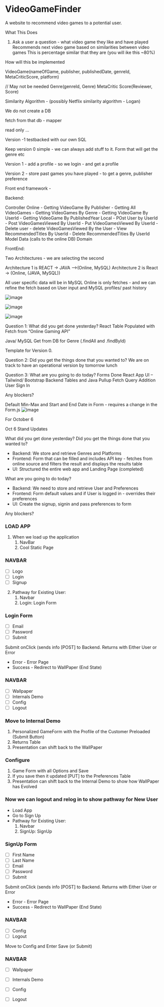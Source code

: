 # VideoGameFinder
A website to recommend video games to a potential user. 

What This Does

1. Ask a user a question - what video game they like and have played
     Recommends next video game based on similarities between video games
     This is percentage similar that they are (you will ike this ~80%)


How will this be implemented

VideoGame(nameOfGame, publisher, publishedDate, genreId, MetaCriticScore, platform)

// May not be needed
Genre(genreId, Genre)
MetaCritic Score(Reviewer, Score)

Similarity Algorithm - (possibly Netflix similarity algorithm - Logan)

We do not create a DB 

fetch from that db - 
mapper 


read only ... 

Version -1 testbacked with our own SQL

Keep version 0 simple - we can always add stuff to it.
Form that will get the genre etc

Version 1 - add a profile - so we login - and get a profile

Version 2 - store past games you have played - to get a genre, publisher preference

Front end framework - 

Backend:

Controller 
Online
     - Getting VideoGame By Publisher
     - Getting All VideoGames
     - Getting VideoGames By Genre
     - Getting VideoGame By UserId
     - Getting VideoGame By PublishedYear
Local
     - POst User by UserId
     - Post VideoGamesViewed By UserId
     - Put VideoGamesViewed By UserId
     - Delete user
     - delete VideoGamesViewed By the User
     - View RecommendedTitles By UserId
     - Delete RecommendedTities By UserId
Model
Data (calls to the online DB)
Domain

FrontEnd:


Two Architectures - we are selecting the second

Architecture 1 is REACT -> JAVA -->(Online, MySQL)
Architecture 2 is React -> (Online, (JAVA, MySQL))

All user specific data will be in MySQL
Online is only fetches - and we can refine the fetch based on User input and MySQL profiles/ past history



![image](https://github.com/LoganHajdukiewicz/VideoGameFinder/assets/33878973/20415de0-a8f7-4e8d-b7a8-bc8c4a8814be)

![image](https://github.com/LoganHajdukiewicz/VideoGameFinder/assets/33878973/c031def4-35cb-45f2-b0a2-5b4589dc9ee4)

![image](https://github.com/LoganHajdukiewicz/VideoGameFinder/assets/33878973/afc07f1b-df60-4b2d-b83d-2e5e81400d5a)

Question 1: What did you get done yesterday? 
 React Table 
 Populated with Fetch from “Online Gaming API”

 Java/ MySQL Get from DB for Genre (.findAll and .findById)

 Template for Version 0.



Question 2: Did you get the things done that you wanted to? 
We are on track to have an operational version by tomorrow lunch

Question 3: What are you going to do today? 
Forms Done
React App 
UI – Tailwind/ Bootstrap
Backend Tables and Java Pullup
Fetch Query Addition
User Sign In 

Any blockers? 



Default Min-Max and Start and End Date in Form - requires a change in the Form.js
![image](https://github.com/LoganHajdukiewicz/VideoGameFinder/assets/33878973/8198c44d-43fc-47d4-9e43-5a77d0eae0e8)

For October 6

Oct 6 Stand Updates

What did you get done yesterday? Did you get the things done that you wanted to?
- Backend: We store and retrieve Genres and Platforms
- Frontend: Form that can be filled and includes API key - fetches from online source and filters the result and displays the results table
- UI: Structured the entire web app and Landing Page (completed)

 
What are you going to do today?
- Backend: We need to store and retrieve User and Preferences
- Frontend: Form default values and if User is logged in - overrides their preferences
- UI: Create the signup, signin and pass preferences to form
	
Any blockers?


### LOAD APP ###
1. When we load up the application
	1. NavBar
 	2. Cool Static Page
 	
### NAVBAR ###
- [ ] Logo
- [ ] Login
- [ ] Signup

2. Pathway for Existing User: 
	1. Navbar
	2. <Click> Login: Login Form

### Login Form ###
- [ ] Email
- [ ] Password
- [ ] Submit

Submit onClick (sends info [POST] to Backend. Returns with Either User <userId> or Error
* Error - Error Page <Link to Return to Home >
* Success - Redirect to WallPaper (End State)

### NAVBAR ###
- [ ] Wallpaper
- [ ] Internals Demo
- [ ] Config
- [ ] Logout

### Move to Internal Demo ###

1. Personalized GameForm with the Profile of the Customer Preloaded (Submit Button)
2. Returns Table
3. Presentation can shift back to the WallPaper

### Configure ###

1. Game Form with all Options and Save
2. If you save then it updated [PUT] to the Preferences Table
3. Presentation can shift back to the Internal Demo to show how WallPaper has Evolved


### Now we can logout and relog in to show pathway for New User ###

- Load App
- Go to Sign Up
- Pathway for Existing User: 
	1. Navbar
	2. <Click> SignUp: SignUp

### SignUp Form ###
- [ ] First Name
- [ ] Last Name
- [ ] Email
- [ ] Password
- [ ] Submit

Submit onClick (sends info [POST] to Backend. Returns with Either User <userId> or Error
* Error - Error Page <Link to Return to Home >
* Success - Redirect to WallPaper (End State)

### NAVBAR ###
- [ ] Config
- [ ] Logout

Move to Config and Enter Save (or Submit)

### NAVBAR ###
- [ ] Wallpaper
- [ ] Internals Demo
- [ ] Config
- [ ] Logout

